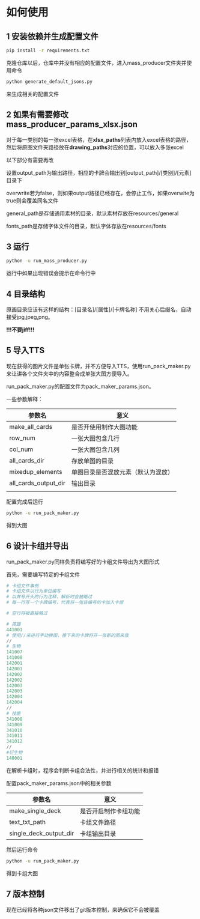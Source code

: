 # 如何使用

## 1 安装依赖并生成配置文件

```bash
pip install -r requirements.txt
```

克隆仓库以后，仓库中并没有相应的配置文件，进入mass_producer文件夹并使用命令

```bash
python generate_default_jsons.py
```

来生成相关的配置文件



## 2 如果有需要修改 mass_producer_params_xlsx.json

对于每一类别的每一张excel表格，在**xlsx_paths**列表内放入excel表格的路径，然后将原图文件夹路径放在**drawing_paths**对应的位置，可以放入多张excel

以下部分有需要再改

设置output_path为输出路径，相应的卡牌会输出到[output_path]/[类别]/[元素]目录下

overwrite若为false，则如果output路径已经存在，会停止工作，如果overwite为true则会覆盖同名文件

general_path是存储通用素材的目录，默认素材存放在resources/general

fonts_path是存储字体文件的目录，默认字体存放在resources/fonts



## 3 运行

```bash
python -u run_mass_producer.py
```

运行中如果出现错误会提示在命令行中

## 4 目录结构

原画目录应该有这样的结构：[目录名]/[属性]/[卡牌名称] 不用关心后缀名，自动接受jpg,jpeg,png。

**!!!不要jiff!!!**

## 5 导入TTS

现在获得的图片文件是单张卡牌，并不方便导入TTS，使用run_pack_maker.py来让讲各个文件夹中的内容整合成单张大图方便导入。

run_pack_maker.py的配置文件为pack_maker_params.json。

一些参数解释：

| 参数名               | 意义                               |
| -------------------- | ---------------------------------- |
| make_all_cards       | 是否开使用制作大图功能             |
| row_num              | 一张大图包含几行                   |
| col_num              | 一张大图包含几列                   |
| all_cards_dir        | 存放单图的目录                     |
| mixedup_elements     | 单图目录是否混放元素（默认为混放） |
| all_cards_output_dir | 输出目录                           |
|                      |                                    |

配置完成后运行

```bash
python -u run_pack_maker.py
```

得到大图

## 6 设计卡组并导出

run_pack_maker.py同样负责将编写好的卡组文件导出为大图形式

首先，需要编写特定的卡组文件

```python
# 卡组文件事例
# 卡组文件以行为单位编写
# 以井号开头的行为注释，解析时会被略过
# 每一行写一个卡牌编号，代表将一张该编号的卡加入卡组

# 空行将被直接略过

# 英雄
441001
# 使用//来进行手动换图，接下来的卡牌将开一张新的图来放
//
# 生物
141007
141008
142001
142001
142002
142002
142003
142003
142004
142004
//
# 技能
341008
341009
341010
341011
341012
//
#衍生物
140001
```

在解析卡组时，程序会判断卡组合法性，并进行相关的统计和报错

配置pack_maker_params.json中的相关参数

| 参数名                 | 意义                 |
| ---------------------- | -------------------- |
| make_single_deck       | 是否开启制作卡组功能 |
| text_txt_path          | 卡组文件路径         |
| single_deck_output_dir | 卡组输出目录         |

然后运行命令

```bash
python -u run_pack_maker.py
```

得到卡组大图

## 7 版本控制

现在已经将各种json文件移出了git版本控制，来确保它不会被覆盖


